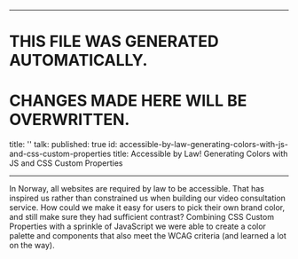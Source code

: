 ----

# THIS FILE WAS GENERATED AUTOMATICALLY.
# CHANGES MADE HERE WILL BE OVERWRITTEN.

title: ''
talk:
  published: true
  id: accessible-by-law-generating-colors-with-js-and-css-custom-properties
  title: Accessible by Law! Generating Colors with JS and CSS Custom Properties

----

In Norway, all websites are required by law to be accessible. That has inspired
us rather than constrained us when building our video consultation service. How
could we make it easy for users to pick their own brand color, and still make
sure they had sufficient contrast? Combining CSS Custom Properties with a
sprinkle of JavaScript we were able to create a color palette and components
that also meet the WCAG criteria (and learned a lot on the way).